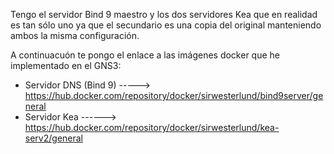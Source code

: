 Tengo el servidor Bind 9 maestro y los dos servidores Kea que en realidad es tan sólo uno ya que el secundario es una copia del original manteniendo ambos la misma configuración.

A continuacuón te pongo el enlace a las imágenes docker que he implementado en el GNS3:

* Servidor DNS (Bind 9) -----> https://hub.docker.com/repository/docker/sirwesterlund/bind9server/general
* Servidor Kea ------> https://hub.docker.com/repository/docker/sirwesterlund/kea-serv2/general


